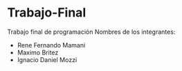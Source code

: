 # Trabajo-Final
Trabajo final de programación 
Nombres de los integrantes: 
- Rene Fernando Mamani 
- Maximo Britez
- Ignacio Daniel Mozzi
